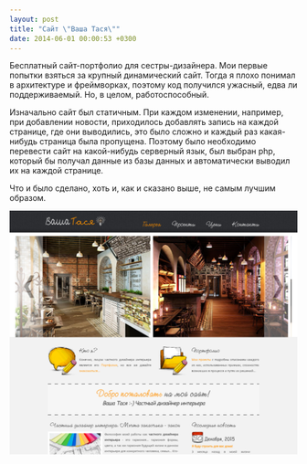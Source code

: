 ```yaml
---
layout: post
title: "Сайт \"Ваша Тася\""
date: 2014-06-01 00:00:53 +0300
---
```

Бесплатный сайт-портфолио для сестры-дизайнера. Мои первые попытки взяться за крупный динамический сайт. Тогда я плохо понимал в архитектуре и фреймворках, поэтому код получился ужасный, едва ли поддерживаемый. Но, в целом, работоспособный.

Изначально сайт был статичным. При каждом изменении, например, при добавлении новости, приходилось добавлять запись на каждой странице, где они выводились, это было сложно и каждый раз какая-нибудь страница была пропущена. Поэтому было необходимо перевести сайт на какой-нибудь серверный язык, был выбран php, который бы получал данные из базы данных и автоматически выводил их на каждой странице.

Что и было сделано, хоть и, как и сказано выше, не самым лучшим образом.

![Скриншот сайта](/assets/vasha_tacia_screen.png)
